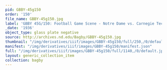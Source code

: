 ```yaml
---
pid: GBBY-45g150
order: '150'
file_name: GBBY-45g150.jpg
label: 'GBBY 45G/150: Football Game Scene - Notre Dame vs. Carnegie Tech - 1936'
_date: '1936'
object_type: glass plate negative
source: http://archives.nd.edu/Bagby/GBBY-45g150.jpg
thumbnail: "/img/derivatives/iiif/images/GBBY-45g150/full/250,/0/default.jpg"
manifest: "/img/derivatives/iiif/images/GBBY-45g150/manifest.json"
full: "/img/derivatives/iiif/images/GBBY-45g150/full/1140,/0/default.jpg"
layout: generic_collection_item
collection: bagby
---
```

